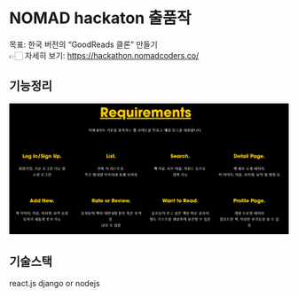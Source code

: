 # NOMAD hackaton 출품작
목표: 한국 버전의 “GoodReads 클론” 만들기  
👉🏻 자세히 보기: https://hackathon.nomadcoders.co/ 


## 기능정리
![function](./doc/function.png)
## 기술스택
react.js django or nodejs
